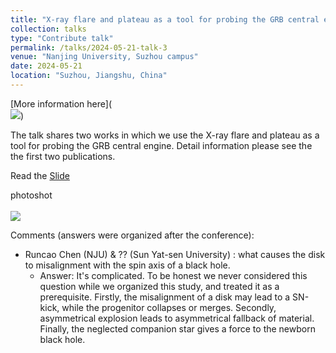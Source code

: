 ```yaml
---
title: "X-ray flare and plateau as a tool for probing the GRB central engine"
collection: talks
type: "Contribute talk"
permalink: /talks/2024-05-21-talk-3
venue: "Nanjing University, Suzhou campus"
date: 2024-05-21
location: "Suzhou, Jiangshu, China"
---
```


[More information here](<br/><img src='/images/GRB2024_talking.png'>)

The talk shares two works in which we use the X-ray flare and plateau as a tool for probing the GRB central engine. Detail information please see the the first two publications.


Read the [Slide](http://tianci-zheng.github.io/files/GRB2024-TC_Zheng.pdf)

photoshot<br/><br/><img src='/images/talking.png'>

Comments (answers were organized after the conference): 
  * Runcao Chen (NJU) & ?? (Sun Yat-sen University) : what causes the disk to misalignment with the spin axis of a black hole.
    * Answer: It's complicated. To be honest we never considered this question while we organized this study, and treated it as a prerequisite.  Firstly, the misalignment of a disk may lead to a SN-kick, while the progenitor collapses or merges. Secondly, asymmetrical explosion leads to asymmetrical fallback of material. Finally, the neglected companion star gives a force to the newborn black hole.
